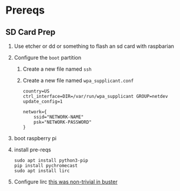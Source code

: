# Prereqs

## SD Card Prep

1. Use etcher or dd or something to flash an sd card with raspbarian
1. Configure the `boot` partition
    1. Create a new file named `ssh`
    1. Create a new file named `wpa_supplicant.conf`
	
        ```
        country=US
        ctrl_interface=DIR=/var/run/wpa_supplicant GROUP=netdev
        update_config=1
        
        network={
            ssid="NETWORK-NAME"
            psk="NETWORK-PASSWORD"
        }
        ```

1. boot raspberry pi
1. install pre-reqs

    ```
    sudo apt install python3-pip
    pip install pychromecast
    sudo apt install lirc
    ```

1. Configure lirc [this was non-trivial in buster](https://www.raspberrypi.org/forums/viewtopic.php?t=235256)



